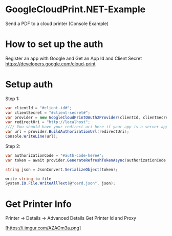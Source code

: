 # GoogleCloudPrint.NET-Example
Send a PDF to a cloud printer (Console Example)


# How to set up the auth 

Register an app with Google and Get an App Id and Client Secret
https://developers.google.com/cloud-print


# Setup auth

Step 1:
```csharp
var clientId = "#client-id#";
var clientSecret = "#client-secret#";
var provider = new GoogleCloudPrintOAuth2Provider(clientId, clientSecret);
var redirectUri = "http://localhost";
//// You should have your redirect uri here if your app is a server application, o.w. leaving blank is ok
var url = provider.BuildAuthorizationUrl(redirectUri);
Console.WriteLine(url);
```
Step 2:
```csharp
var authorizationCode = "#auth-code-here#";
var token = await provider.GenerateRefreshTokenAsync(authorizationCode, redirectUri);

string json = JsonConvert.SerializeObject(token);

write string to file
System.IO.File.WriteAllText(@"cerd.json", json);	
```


# Get Printer Info
Printer -> Details -> Advanced Details
Get Printer Id and Proxy

[https://i.imgur.com/AZAOm3a.png]

